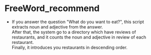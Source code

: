 
# FreeWord_recommend

- If you answer the question "What do you want to eat?", this script extracts noun and adjective from the answer.  
After that, the system go to a directory which have reviews of restaurants, and it counts the noun and adjective in review of each restaurant.  
Finally, it introduces you restaurants in descending order.
